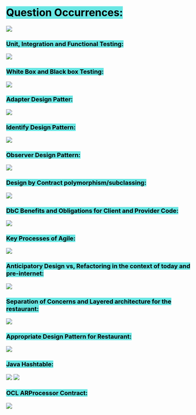 
# <mark style="background: #69E7E4;">Question Occurrences:</mark>

![](https://i.imgur.com/GYXGKQD.png)


### <mark style="background: #69E7E4;">Unit, Integration and Functional Testing:</mark>

![](https://i.imgur.com/rat6rW7.png)

### <mark style="background: #69E7E4;">White Box and Black box Testing:</mark>

![](https://i.imgur.com/fBkpLVO.png)

### <mark style="background: #69E7E4;">Adapter Design Patter:</mark>

![](https://i.imgur.com/ihGVNK8.png)

### <mark style="background: #69E7E4;">Identify Design Pattern:</mark>

![](https://i.imgur.com/SSn3eNu.png)


### <mark style="background: #69E7E4;">Observer Design Pattern:</mark>

![](https://i.imgur.com/cTK0rNP.png)


### <mark style="background: #69E7E4;">Design by Contract polymorphism/subclassing:</mark>

![](https://i.imgur.com/I2ZGiro.png)

### <mark style="background: #69E7E4;">DbC Benefits and Obligations for Client and Provider Code:</mark>

![](https://i.imgur.com/Ll2gKJe.png)

### <mark style="background: #69E7E4;">Key Processes of Agile:</mark>

![](https://i.imgur.com/5x7i91F.png)


### <mark style="background: #69E7E4;">Anticipatory Design vs, Refactoring in the context of today and pre-internet:</mark>

![](https://i.imgur.com/VgXwsS3.png)

### <mark style="background: #69E7E4;">Separation of Concerns and Layered architecture for the restaurant:</mark>

![](https://i.imgur.com/MM6is8C.png)

### <mark style="background: #69E7E4;">Appropriate Design Pattern for Restaurant:</mark>

![](https://i.imgur.com/VwYmhjr.png)


### <mark style="background: #69E7E4;">Java Hashtable:</mark>

![](https://i.imgur.com/vP70B1z.png)
![](https://i.imgur.com/8nufNxE.png)


### <mark style="background: #69E7E4;">OCL ARProcessor Contract:</mark>

![](https://i.imgur.com/p1k7CST.png)
